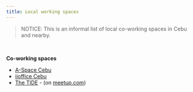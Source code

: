 ```yaml
---
title: Local working spaces
---
```


<blockquote>NOTICE: This is an informal list of local co-working spaces in
Cebu and nearby.</blockquote>

<br />

**Co-working spaces**

- [A-Space Cebu](https://aspacemanila.com/in/a-space-cebu)
- [iioffice Cebu](https://iioffice.liginc.co.jp/cebu/)
- [The TIDE](http://www.thetidecebu.com/) - (on [meetup.com](http://www.meetup.com/The-TIDE-Cebu/))
